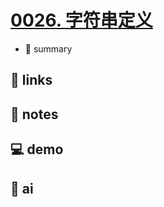 # [0026. 字符串定义](https://github.com/Tdahuyou/javascript/tree/main/0026.%20%E5%AD%97%E7%AC%A6%E4%B8%B2%E5%AE%9A%E4%B9%89)

- 📝 summary

## 🔗 links
## 📒 notes
## 💻 demo
## 🤖 ai
